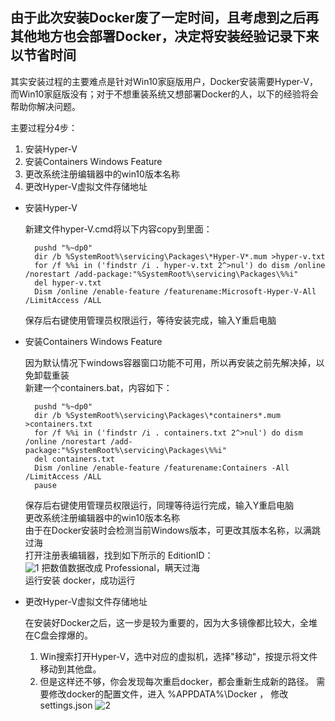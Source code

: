 ## 由于此次安装Docker废了一定时间，且考虑到之后再其他地方也会部署Docker，决定将安装经验记录下来以节省时间
    
其实安装过程的主要难点是针对Win10家庭版用户，Docker安装需要Hyper-V，而Win10家庭版没有；对于不想重装系统又想部署Docker的人，以下的经验将会帮助你解决问题。
  
主要过程分4步：
1. 安装Hyper-V
2. 安装Containers Windows Feature
3. 更改系统注册编辑器中的win10版本名称
4. 更改Hyper-V虚拟文件存储地址
    
- 安装Hyper-V

    新建文件hyper-V.cmd将以下内容copy到里面：
    
    ```
      pushd "%~dp0"
      dir /b %SystemRoot%\servicing\Packages\*Hyper-V*.mum >hyper-v.txt
      for /f %%i in ('findstr /i . hyper-v.txt 2^>nul') do dism /online /norestart /add-package:"%SystemRoot%\servicing\Packages\%%i"
      del hyper-v.txt
      Dism /online /enable-feature /featurename:Microsoft-Hyper-V-All /LimitAccess /ALL
    ```
    
    保存后右键使用管理员权限运行，等待安装完成，输入Y重启电脑
    
- 安装Containers Windows Feature

    因为默认情况下windows容器窗口功能不可用，所以再安装之前先解决掉，以免卸载重装  
    新建一个containers.bat，内容如下：
    
    ```
      pushd "%~dp0"
      dir /b %SystemRoot%\servicing\Packages\*containers*.mum >containers.txt
      for /f %%i in ('findstr /i . containers.txt 2^>nul') do dism /online /norestart /add-package:"%SystemRoot%\servicing\Packages\%%i"
      del containers.txt
      Dism /online /enable-feature /featurename:Containers -All /LimitAccess /ALL
      pause
    ```
    
    保存后右键使用管理员权限运行，同理等待运行完成，输入Y重启电脑  
    更改系统注册编辑器中的win10版本名称  
    由于在Docker安装时会检测当前Windows版本，可更改其版本名称，以满跳过海  
    打开注册表编辑器，找到如下所示的 EditionID：  
    ![1](https://img-blog.csdnimg.cn/20190330220903603.png?x-oss-process=image/watermark,type_ZmFuZ3poZW5naGVpdGk,shadow_10,text_aHR0cHM6Ly9ibG9nLmNzZG4ubmV0L2l0bmVyZA==,size_16,color_FFFFFF,t_70)
    把数值数据改成 Professional，瞒天过海  
    运行安装 docker，成功运行
    
- 更改Hyper-V虚拟文件存储地址

    在安装好Docker之后，这一步是较为重要的，因为大多镜像都比较大，全堆在C盘会撑爆的。  
    1. Win搜索打开Hyper-V，选中对应的虚拟机，选择"移动"，按提示将文件移动到其他盘。
    2. 但是这样还不够，你会发现每次重启docker，都会重新生成新的路径。 需要修改docker的配置文件，进入 %APPDATA%\Docker ， 修改 settings.json
    ![2](https://img2020.cnblogs.com/blog/1000786/202005/1000786-20200520155417164-1395397912.png)
  
